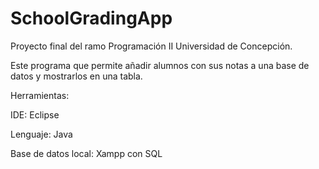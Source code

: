 # SchoolGradingApp

Proyecto final del ramo Programación II Universidad de Concepción. 

Este programa que permite añadir alumnos con sus notas a una base de datos y mostrarlos en una tabla.

Herramientas: 

IDE: Eclipse

Lenguaje: Java

Base de datos local: Xampp con SQL 
